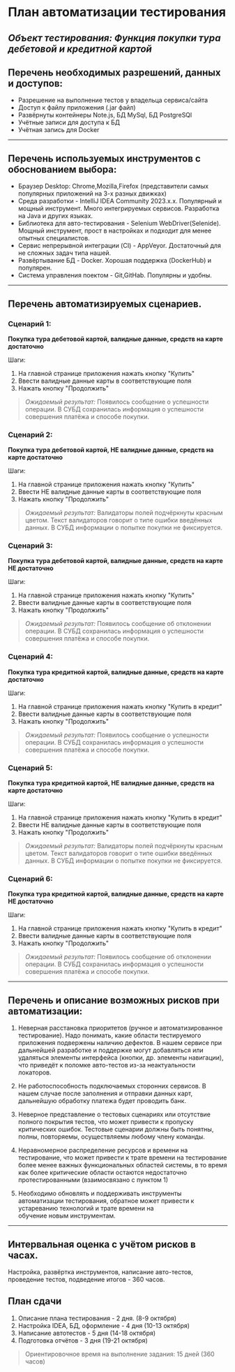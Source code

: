 # План автоматизации тестирования

## *Объект тестирования: Функция покупки тура дебетовой и кредитной картой*


## **Перечень необходимых разрешений, данных и доступов:**

- Разрешение на выполнение тестов у владельца сервиса/сайта
- Доступ к файлу приложения (.jar файл)
- Развёрнуты контейнеры Note.js, БД MySql, БД PostgreSQl
- Учётные записи для доступа к БД
- Учётная запись для Docker

***

## **Перечень используемых инструментов с обоснованием выбора:**

- Браузер Desktop: Chrome,Mozilla,Firefox (представители самых популярных приложений на 3-х разных движках)
- Среда разработки - IntelliJ IDEA Community 2023.x.x. Популярный и мощный инструмент. Много интегрируемых сервисов. Разработка на Java и других языках.
- Библиотека для авто-тестирования - Selenium WebDriver(Selenide). Мощный инструмент, прост в настройках и подходит для менее опытных специалистов.
- Сервис непрерывной интеграции (CI) - AppVeyor. Достаточный для не сложных задач типа нашей.
- Развёртывание БД - Docker. Хорошая поддержка (DockerHub) и популярен.
- Система управления поектом - Git,GitHab. Популярны и удобны.

***

## **Перечень автоматизируемых сценариев.**

### Сценарий 1: ###
**Покупка тура дебетовой картой, валидные данные, средств на карте достаточно**

Шаги:
1. На главной странице приложения нажать кнопку "Купить"
2. Ввести валидные данные карты в соответствующие поля
3. Нажать кнопку "Продолжить"

> *Ожидаемый результат:* Появилось сообщение о успешности операции. В СУБД сохранилась
> информация о успешности совершения платёжа и способе покупки.

### Сценарий 2: ###
**Покупка тура дебетовой картой, НЕ валидные данные, средств на карте достаточно**

Шаги:
1. На главной странице приложения нажать кнопку "Купить"
2. Ввести НЕ валидные данные карты в соответствующие поля
3. Нажать кнопку "Продолжить"

> *Ожидаемый результат:* Валидаторы полей подчёркнуты красным цветом.
> Текст валидаторов говорит о типе ошибки введённых данных. В СУБД информации
> о попытке покупки не фиксируется.

### Сценарий 3: ### 
**Покупка тура дебетовой картой, валидные данные, средств на карте НЕ достаточно**

Шаги:
1. На главной странице приложения нажать кнопку "Купить"
2. Ввести валидные данные карты в соответствующие поля
3. Нажать кнопку "Продолжить"
> *Ожидаемый результат:* Появилось сообщение об отклонении операции.
> В СУБД сохранилась информация о успешности совершения платёжа и способе покупки.

### Сценарий 4: ###
**Покупка тура кредитной картой, валидные данные, средств на карте достаточно**

Шаги:
1. На главной странице приложения нажать кнопку "Купить в кредит"
2. Ввести валидные данные карты в соответствующие поля
3. Нажать кнопку "Продолжить"

> *Ожидаемый результат:* Появилось сообщение о успешности операции. В СУБД сохранилась
> информация о успешности совершения платёжа и способе покупки.

### Сценарий 5: ###
**Покупка тура кредитной картой, НЕ валидные данные, средств на карте достаточно**

Шаги:
1. На главной странице приложения нажать кнопку "Купить в кредит"
2. Ввести НЕ валидные данные карты в соответствующие поля
3. Нажать кнопку "Продолжить"

> *Ожидаемый результат:* Валидаторы полей подчёркнуты красным цветом.
> Текст валидаторов говорит о типе ошибки введённых данных. В СУБД информации
> о попытке покупки не фиксируется.

### Сценарий 6: ### 
**Покупка тура кредитной картой, валидные данные, средств на карте НЕ достаточно**

Шаги:
1. На главной странице приложения нажать кнопку "Купить в кредит"
2. Ввести валидные данные карты в соответствующие поля
3. Нажать кнопку "Продолжить"
> *Ожидаемый результат:* Появилось сообщение об отклонении операции.
> В СУБД сохранилась информация о успешности совершения платёжа и способе покупки.

***

## **Перечень и описание возможных рисков при автоматизации:**

1. Неверная расстановка приоритетов (ручное и автоматизированное тестирование).
   Надо понимать, какие области тестируемого приложения подвержены наличию дефектов.
   В нашем сервисе при дальнейшей разработке и поддержке могут добавляться
   или удаляться элементы интерфейса (кнопки, др. элементы навигации), что приведёт к поломке
   авто-тестов из-за неактуальности локаторов.
2. Не работоспособность подключаемых сторонних сервисов. В нашем случае после заполнения и отправки
   данных карт, дальнейшую обработку платежа будет проводить банк.

3. Неверное представление о тестовых сценариях или отсутствие полного покрытия тестов, что может привести к пропуску критических ошибок.
   Тестовые сценарии должны быть понятны, полны, повторяемы, осуществляемы любому члену команды.

4. Неравномерное распределение ресурсов и времени на тестирование, что может привести к трате времени на тестирование более менее важных функциональных       областей системы, в то время как более критические области остаются недостаточно протестированными (взаимосвязано с пунктом 1)

5. Необходимо обновлять и поддерживать инструменты автоматизации тестирования, обратное может привести к устареванию технологий и трате времени на   
   обучение новым инструментам.

***

## **Интервальная оценка с учётом рисков в часах.**
Настройка, развёртка инструментов, написание авто-тестов, проведение тестов,
подведение итогов - 360 часов.

## **План сдачи**
1. Описание плана тестирования - 2 дня. (8-9 октября)
2. Настройка IDEA, БД, оформление - 4 дня (10-13 октября)
3. Написание автотестов - 5 дня (14-18 октября)
4. Подготовка отчётов - 3 дня (19-21 октября)

> Ориентировочное время на выполнение задания: 15 дней (360 часов)